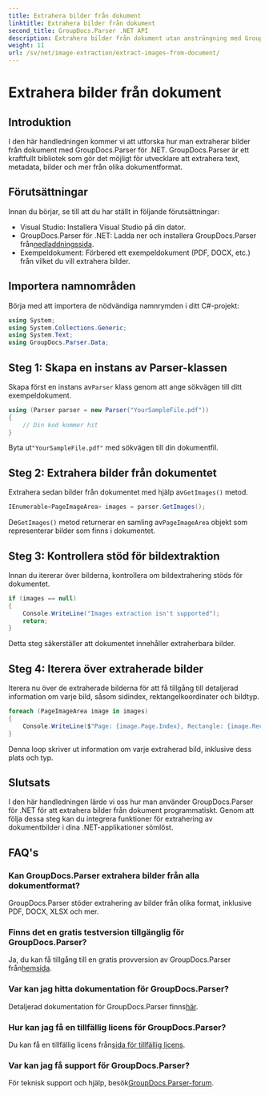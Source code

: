 ```yaml
---
title: Extrahera bilder från dokument
linktitle: Extrahera bilder från dokument
second_title: GroupDocs.Parser .NET API
description: Extrahera bilder från dokument utan ansträngning med GroupDocs.Parser för .NET. Dina dokumentbearbetningsmöjligheter och effektivisera bildextraheringsuppgifterna effektivt.
weight: 11
url: /sv/net/image-extraction/extract-images-from-document/
---
```


# Extrahera bilder från dokument

## Introduktion
I den här handledningen kommer vi att utforska hur man extraherar bilder från dokument med GroupDocs.Parser för .NET. GroupDocs.Parser är ett kraftfullt bibliotek som gör det möjligt för utvecklare att extrahera text, metadata, bilder och mer från olika dokumentformat.
## Förutsättningar
Innan du börjar, se till att du har ställt in följande förutsättningar:
- Visual Studio: Installera Visual Studio på din dator.
-  GroupDocs.Parser för .NET: Ladda ner och installera GroupDocs.Parser från[nedladdningssida](https://releases.groupdocs.com/parser/net/).
- Exempeldokument: Förbered ett exempeldokument (PDF, DOCX, etc.) från vilket du vill extrahera bilder.

## Importera namnområden
Börja med att importera de nödvändiga namnrymden i ditt C#-projekt:
```csharp
using System;
using System.Collections.Generic;
using System.Text;
using GroupDocs.Parser.Data;
```
## Steg 1: Skapa en instans av Parser-klassen
 Skapa först en instans av`Parser` klass genom att ange sökvägen till ditt exempeldokument.
```csharp
using (Parser parser = new Parser("YourSampleFile.pdf"))
{
    // Din kod kommer hit
}
```
 Byta ut`"YourSampleFile.pdf"` med sökvägen till din dokumentfil.
## Steg 2: Extrahera bilder från dokumentet
 Extrahera sedan bilder från dokumentet med hjälp av`GetImages()` metod.
```csharp
IEnumerable<PageImageArea> images = parser.GetImages();
```
 De`GetImages()` metod returnerar en samling av`PageImageArea` objekt som representerar bilder som finns i dokumentet.
## Steg 3: Kontrollera stöd för bildextraktion
Innan du itererar över bilderna, kontrollera om bildextrahering stöds för dokumentet.
```csharp
if (images == null)
{
    Console.WriteLine("Images extraction isn't supported");
    return;
}
```
Detta steg säkerställer att dokumentet innehåller extraherbara bilder.
## Steg 4: Iterera över extraherade bilder
Iterera nu över de extraherade bilderna för att få tillgång till detaljerad information om varje bild, såsom sidindex, rektangelkoordinater och bildtyp.
```csharp
foreach (PageImageArea image in images)
{
    Console.WriteLine($"Page: {image.Page.Index}, Rectangle: {image.Rectangle}, Type: {image.FileType}");
}
```
Denna loop skriver ut information om varje extraherad bild, inklusive dess plats och typ.

## Slutsats
I den här handledningen lärde vi oss hur man använder GroupDocs.Parser för .NET för att extrahera bilder från dokument programmatiskt. Genom att följa dessa steg kan du integrera funktioner för extrahering av dokumentbilder i dina .NET-applikationer sömlöst.

## FAQ's
### Kan GroupDocs.Parser extrahera bilder från alla dokumentformat?
GroupDocs.Parser stöder extrahering av bilder från olika format, inklusive PDF, DOCX, XLSX och mer.
### Finns det en gratis testversion tillgänglig för GroupDocs.Parser?
 Ja, du kan få tillgång till en gratis provversion av GroupDocs.Parser från[hemsida](https://releases.groupdocs.com/).
### Var kan jag hitta dokumentation för GroupDocs.Parser?
 Detaljerad dokumentation för GroupDocs.Parser finns[här](https://tutorials.groupdocs.com/parser/net/).
### Hur kan jag få en tillfällig licens för GroupDocs.Parser?
 Du kan få en tillfällig licens från[sida för tillfällig licens](https://purchase.groupdocs.com/temporary-license/).
### Var kan jag få support för GroupDocs.Parser?
 För teknisk support och hjälp, besök[GroupDocs.Parser-forum](https://forum.groupdocs.com/c/parser/17).